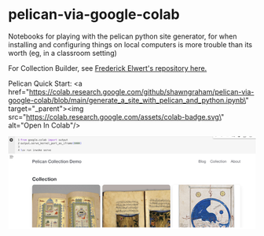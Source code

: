 # pelican-via-google-colab
Notebooks for playing with the pelican python site generator, for when installing and configuring things on local computers is more trouble than its worth (eg, in a classroom setting)

For Collection Builder, see [Frederick Elwert's repository here.](https://github.com/frederik-elwert/pelican-collection-demo)

Pelican Quick Start: <a href=\"https://colab.research.google.com/github/shawngraham/pelican-via-google-colab/blob/main/generate_a_site_with_pelican_and_python.ipynb\" target=\"_parent\"><img src=\"https://colab.research.google.com/assets/colab-badge.svg\" alt=\"Open In Colab\"/></a>

![screenshot](pelican-collectionbuilder.png)
